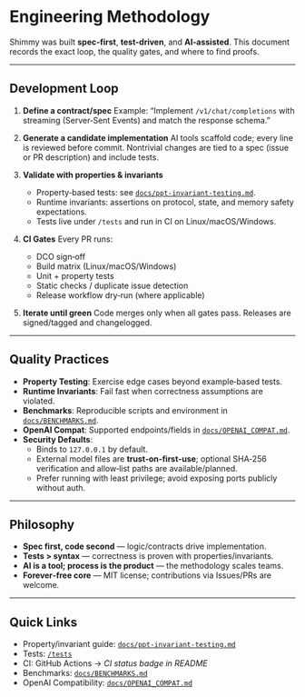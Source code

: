 # Engineering Methodology

Shimmy was built **spec-first**, **test-driven**, and **AI‑assisted**. This document records the exact loop, the quality gates, and where to find proofs.

---

## Development Loop

1. **Define a contract/spec**
   Example: “Implement `/v1/chat/completions` with streaming (Server‑Sent Events) and match the response schema.”

2. **Generate a candidate implementation**
   AI tools scaffold code; every line is reviewed before commit. Nontrivial changes are tied to a spec (issue or PR description) and include tests.

3. **Validate with properties & invariants**
   - Property‑based tests: see [`docs/ppt-invariant-testing.md`](./ppt-invariant-testing.md).
   - Runtime invariants: assertions on protocol, state, and memory safety expectations.
   - Tests live under `/tests` and run in CI on Linux/macOS/Windows.

4. **CI Gates**
   Every PR runs:
   - DCO sign‑off
   - Build matrix (Linux/macOS/Windows)
   - Unit + property tests
   - Static checks / duplicate issue detection
   - Release workflow dry‑run (where applicable)

5. **Iterate until green**
   Code merges only when all gates pass. Releases are signed/tagged and changelogged.

---

## Quality Practices

- **Property Testing**: Exercise edge cases beyond example‑based tests.
- **Runtime Invariants**: Fail fast when correctness assumptions are violated.
- **Benchmarks**: Reproducible scripts and environment in [`docs/BENCHMARKS.md`](./BENCHMARKS.md).
- **OpenAI Compat**: Supported endpoints/fields in [`docs/OPENAI_COMPAT.md`](./OPENAI_COMPAT.md).
- **Security Defaults**:
  - Binds to `127.0.0.1` by default.
  - External model files are **trust‑on‑first‑use**; optional SHA‑256 verification and allow‑list paths are available/planned.
  - Prefer running with least privilege; avoid exposing ports publicly without auth.

---

## Philosophy

- **Spec first, code second** — logic/contracts drive implementation.
- **Tests > syntax** — correctness is proven with properties/invariants.
- **AI is a tool; process is the product** — the methodology scales teams.
- **Forever‑free core** — MIT license; contributions via Issues/PRs are welcome.

---

## Quick Links

- Property/invariant guide: [`docs/ppt-invariant-testing.md`](./ppt-invariant-testing.md)
- Tests: [`/tests`](../tests)
- CI: GitHub Actions → _CI status badge in README_
- Benchmarks: [`docs/BENCHMARKS.md`](./BENCHMARKS.md)
- OpenAI Compatibility: [`docs/OPENAI_COMPAT.md`](./OPENAI_COMPAT.md)

